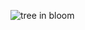 ![tree in bloom](https://www.gardenia.net/storage/app/public/guides/detail/d4SkwGNHylZqTRSv4tUXPdmVE66kTwGdsPU5HtLX.jpeg)
